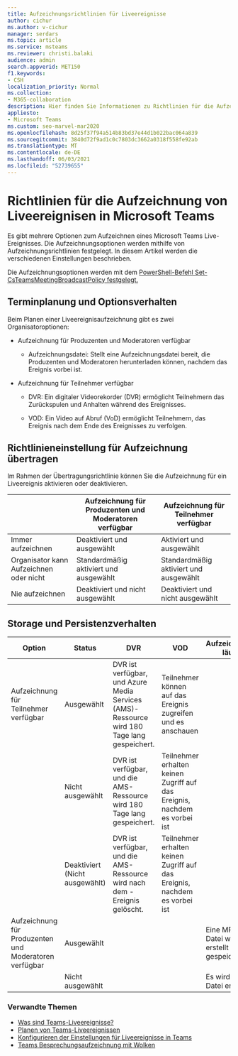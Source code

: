 ```yaml
---
title: Aufzeichnungsrichtlinien für Liveereignisse
author: cichur
ms.author: v-cichur
manager: serdars
ms.topic: article
ms.service: msteams
ms.reviewer: christi.balaki
audience: admin
search.appverid: MET150
f1.keywords:
- CSH
localization_priority: Normal
ms.collection:
- M365-collaboration
description: Hier finden Sie Informationen zu Richtlinien für die Aufzeichnung von Liveereignisen.
appliesto:
- Microsoft Teams
ms.custom: seo-marvel-mar2020
ms.openlocfilehash: 8d25f37f94a514b83bd37e44d1b022bac064a839
ms.sourcegitcommit: 3840d72f9ad1c0c7803dc3662a0318f558fe92ab
ms.translationtype: MT
ms.contentlocale: de-DE
ms.lasthandoff: 06/03/2021
ms.locfileid: "52739655"
---
```

# <a name="live-event-recording-policies-in-microsoft-teams"></a>Richtlinien für die Aufzeichnung von Liveereignisen in Microsoft Teams

Es gibt mehrere Optionen zum Aufzeichnen eines Microsoft Teams Live-Ereignisses. Die Aufzeichnungsoptionen werden mithilfe von Aufzeichnungsrichtlinien festgelegt. In diesem Artikel werden die verschiedenen Einstellungen beschrieben.

Die Aufzeichnungsoptionen werden mit dem [PowerShell-Befehl Set-CsTeamsMeetingBroadcastPolicy festgelegt.](/powershell/module/skype/set-csteamsmeetingbroadcastpolicy?view=skype-ps)

## <a name="scheduling-and-option-behaviors"></a>Terminplanung und Optionsverhalten

Beim Planen einer Liveereignisaufzeichnung gibt es zwei Organisatoroptionen:

- Aufzeichnung für Produzenten und Moderatoren verfügbar

  - Aufzeichnungsdatei: Stellt eine Aufzeichnungsdatei bereit, die Produzenten und Moderatoren herunterladen können, nachdem das Ereignis vorbei ist.

- Aufzeichnung für Teilnehmer verfügbar

  - DVR: Ein digitaler Videorekorder (DVR) ermöglicht Teilnehmern das Zurückspulen und Anhalten während des Ereignisses.

  - VOD: Ein Video auf Abruf (VoD) ermöglicht Teilnehmern, das Ereignis nach dem Ende des Ereignisses zu verfolgen.

## <a name="broadcast-recording-policy-setting"></a>Richtlinieneinstellung für Aufzeichnung übertragen

Im Rahmen der Übertragungsrichtlinie können Sie die Aufzeichnung für ein Liveereignis aktivieren oder deaktivieren.

|                                 | Aufzeichnung für Produzenten und Moderatoren verfügbar | Aufzeichnung für Teilnehmer verfügbar |
| ------------------------------- | ---------------------------------------------------- | ------------------------------------- |
| Immer aufzeichnen               | Deaktiviert und ausgewählt                                | Aktiviert und ausgewählt         |
| Organisator kann Aufzeichnen oder nicht | Standardmäßig aktiviert und ausgewählt                  | Standardmäßig aktiviert und ausgewählt   |
| Nie aufzeichnen               | Deaktiviert und nicht ausgewählt                            | Deaktiviert und nicht ausgewählt      |

## <a name="storage-and-persistence-behavior"></a>Storage und Persistenzverhalten

| Option                                       | Status   | DVR                                                   | VOD                                                     | Aufzeichnung läuft                |
| ------------------------------------------------ | ------------ | --------------------------------------------------------- | ----------------------------------------------------------- | ---------------------------- |
| Aufzeichnung für Teilnehmer verfügbar | Ausgewählt     | DVR ist verfügbar, und Azure Media Services (AMS)-Ressource wird 180 Tage lang gespeichert. | Teilnehmer können auf das Ereignis zugreifen und es anschauen                     |                              |
|                                                  | Nicht ausgewählt | DVR ist verfügbar, und die AMS-Ressource wird 180 Tage lang gespeichert. | Teilnehmer erhalten keinen Zugriff auf das Ereignis, nachdem es vorbei ist |                              |
||Deaktiviert (Nicht ausgewählt)|DVR ist verfügbar, und die AMS-Ressource wird nach dem -Ereignis gelöscht.|Teilnehmer erhalten keinen Zugriff auf das Ereignis, nachdem es vorbei ist||
| Aufzeichnung für Produzenten und Moderatoren verfügbar | Ausgewählt     |                                                           |                                                             | Eine MP4-Datei wird erstellt und gespeichert. |
|                                                  | Nicht ausgewählt |                                                           |                                                             | Es wird keine Datei erstellt           |

### <a name="related-topics"></a>Verwandte Themen

- [Was sind Teams-Liveereignisse?](what-are-teams-live-events.md)
- [Planen von Teams-Liveereignissen](plan-for-teams-live-events.md)
- [Konfigurieren der Einstellungen für Liveereignisse in Teams](configure-teams-live-events.md)
- [Teams Besprechungsaufzeichnung mit Wolken](../cloud-recording.md)
